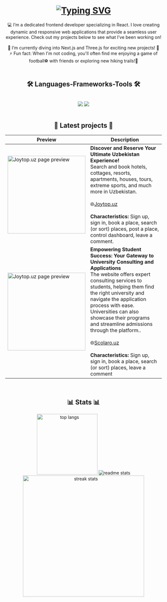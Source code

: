 <h1 align="center">
<a href="https://git.io/typing-svg"><img src="https://readme-typing-svg.demolab.com?font=Rubik&weight=500&pause=1000&color=FFC83D&center=true&vCenter=true&random=false&width=435&lines=%F0%9F%91%8B+Hi+there!+%D8%AA;I'm+RasOol+%7C+Frontend+Web+Developer" alt="Typing SVG" /></a>
</h1>

<div align="center">
💻 I’m a dedicated frontend developer specializing in React. I love creating dynamic and responsive web applications that provide a seamless user experience. Check out my projects below to see what I’ve been working on!
<br/><br/>
🌱 I’m currently diving into Next.js and Three.js for exciting new projects! 🚀
<br/>
⚡ Fun fact: When I'm not coding, you'll often find me enjoying a game of football⚽ with friends or exploring new hiking trails!🌲

</div>
<br/>

<h2 align="center">🛠️ Languages-Frameworks-Tools 🛠️</h2>
<br/>
<div align="center">
    <img src="https://skillicons.dev/icons?i=html,css,bootstrap,sass,styledcomponents,mui,tailwind,git,github,vscode,figma,postman" />
    <img src="https://skillicons.dev/icons?i=javascript,typescript,react,firebase" /><br>
</div>
<br/>

<h2 align="center">🧾 Latest projects 🧾</h2>

| Preview | Description |
|---|---|
| <img src="https://joytop.uz/static/media/logo.e6fa5e4a.svg" alt="Joytop.uz page preview" width="250"/><br> | **Discover and Reserve Your Ultimate Uzbekistan Experience!** <br>Search and book hotels, cottages, resorts, apartments, houses, tours, extreme sports, and much more in Uzbekistan.<br><br>🌐<a href="https://app.mazgi.uz/" target="_blank">Joytop.uz</a> <br><br> **Characteristics:** Sign up, sign in, book a place, search (or sort) places, post a place, control dashboard, leave a comment.
| <img src="https://scolaro.uz/assets/logo-b16fbff6.svg" alt="Joytop.uz page preview" width="250"/><br>| **Empowering Student Success: Your Gateway to University Consulting and Applications** <br>The website offers expert consulting services to students, helping them find the right university and navigate the application process with ease. Universities can also showcase their programs and streamline admissions through the platform..<br><br> 🌐<a href="https://https://scolaro.uz/" target="_blank">Scolaro.uz</a> <br><br> **Characteristics:** Sign up, sign in, book a place, search (or sort) places, leave a comment
<br/>
<h2 align="center">📊 Stats 📊</h2>
<div align="center">
  <img height=195 src="https://github-readme-stats.vercel.app/api/top-langs/?username=rasool-frontdev&count_private=truelangs_count=8&layout=donut&theme=react&border_radius=10&size_weight=0.5&count_weight=0.5&exclude_repo=github-readme-stats&bg_color=00000000" alt="top langs" />
  <img src="https://github-readme-stats.vercel.app/api?username=rasool-frontdev&count_private=true&show_icons=true&theme=react&rank_icon=github&border_radius=10&bg_color=00000000" alt="readme stats" />
  <br/>
  <img width="390" align="center" src="https://github-readme-streak-stats.herokuapp.com/?user=rasool-frontdev&count_private=true&theme=react&border_radius=10&background=00000000" alt="streak stats"/>
</div>
